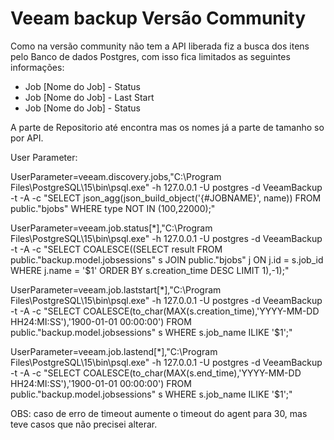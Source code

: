 # Veeam backup Versão Community

Como na versão community não tem a API liberada fiz a busca dos itens pelo Banco de dados Postgres, com isso fica limitados as seguintes informações:

* Job [Nome do Job] - Status
* Job [Nome do Job] - Last Start
* Job [Nome do Job] - Status

A parte de Repositorio até encontra mas os nomes já a parte de tamanho so por API.

User Parameter:

UserParameter=veeam.discovery.jobs,"C:\Program Files\PostgreSQL\15\bin\psql.exe" -h 127.0.0.1 -U postgres -d VeeamBackup -t -A -c "SELECT json_agg(json_build_object('{#JOBNAME}', name)) FROM public.\"bjobs\" WHERE type NOT IN (100,22000);"

UserParameter=veeam.job.status[*],"C:\Program Files\PostgreSQL\15\bin\psql.exe" -h 127.0.0.1 -U postgres -d VeeamBackup -t -A -c "SELECT COALESCE((SELECT result FROM public.\"backup.model.jobsessions\" s JOIN public.\"bjobs\" j ON j.id = s.job_id WHERE j.name = '$1' ORDER BY s.creation_time DESC LIMIT 1),-1);"

UserParameter=veeam.job.laststart[*],"C:\Program Files\PostgreSQL\15\bin\psql.exe" -h 127.0.0.1 -U postgres -d VeeamBackup -t -A -c "SELECT COALESCE(to_char(MAX(s.creation_time),'YYYY-MM-DD HH24:MI:SS'),'1900-01-01 00:00:00') FROM public.\"backup.model.jobsessions\" s WHERE s.job_name ILIKE '$1';"

UserParameter=veeam.job.lastend[*],"C:\Program Files\PostgreSQL\15\bin\psql.exe" -h 127.0.0.1 -U postgres -d VeeamBackup -t -A -c "SELECT COALESCE(to_char(MAX(s.end_time),'YYYY-MM-DD HH24:MI:SS'),'1900-01-01 00:00:00') FROM public.\"backup.model.jobsessions\" s WHERE s.job_name ILIKE '$1';"



OBS: caso de erro de timeout aumente o timeout do agent para 30, mas teve casos que não precisei alterar.
